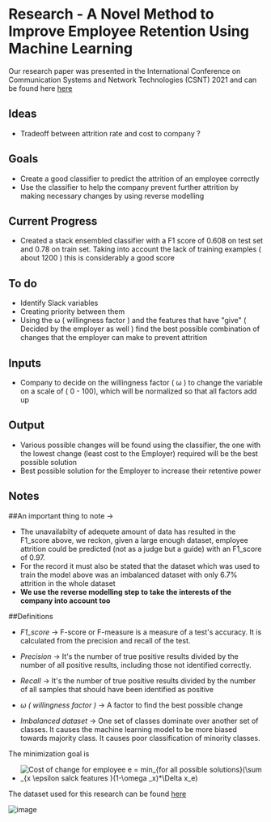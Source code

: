 # Research - A Novel Method to Improve Employee Retention Using Machine Learning

Our research paper was presented in the International Conference on Communication Systems and Network Technologies (CSNT) 2021 and can be found here [here](https://ieeexplore.ieee.org/document/9509601)

## Ideas
- Tradeoff between attrition rate and cost to company ?
## Goals
- Create a good classifier to predict the attrition of an employee correctly
- Use the classifier to help the company prevent further attrition by making necessary changes by using reverse modelling

## Current Progress
- Created a stack ensembled classifier with a F1 score of 0.608 on test set and 0.78 on train set. Taking into account the lack of training examples ( about 1200 ) this is considerably a good score

## To do
- Identify Slack variables
- Creating priority between them
- Using the ω ( willingness factor ) and the features that have "give" ( Decided by the employer as well ) find the best possible combination of changes that the employer can make to prevent attrition

## Inputs 
- Company to decide on the willingness factor ( ω ) to change the variable on a scale of ( 0 - 100), which will be normalized so that all factors add up 

## Output
- Various possible changes will be found using the classifier, the one with the lowest change (least cost to the Employer) required will be the best possible solution
- Best possible solution for the Employer to increase their retentive power

## Notes
##An important thing to note -> 
- The unavailabilty of adequete amount of data has resulted in the F1_score above, we reckon, given a large enough dataset, employee attrition could be predicted (not as a judge but a guide) with an F1_score of 0.97.
- For the record it must also be stated that the dataset which was used to train the model above was an imbalanced dataset with only 6.7% attrition in the whole dataset
- **We use the reverse modelling step to take the interests of the company into account too**

##Definitions
- _F1_score_ -> F-score or F-measure is a measure of a test's accuracy. It is calculated from the precision and recall of the test.
- _Precision_ -> It's the number of true positive results divided by the number of all positive results, including those not identified correctly.
- _Recall_ -> It's the number of true positive results divided by the number of all samples that should have been identified as positive




- _ω ( willingness factor )_ -> A factor to find the best possible change
- _Imbalanced dataset_ -> One set of classes dominate over another set of classes. It causes the machine learning model to be more biased towards majority class. It causes poor classification of minority classes.

The minimization goal is 
- <img src="https://latex.codecogs.com/gif.latex?Cost&space;of&space;change&space;for&space;employee&space;e&space;=&space;min_{for&space;all&space;possible&space;solutions}(\sum&space;_{x&space;\epsilon&space;salck&space;features&space;}(1-\omega&space;_x)*\Delta&space;x_e)" title="Cost of change for employee e = min_{for all possible solutions}(\sum _{x \epsilon salck features }(1-\omega _x)*\Delta x_e)" />

The dataset used for this research can be found [here](https://www.kaggle.com/pavansubhasht/ibm-hr-analytics-attrition-dataset)

![image](https://user-images.githubusercontent.com/47801727/111938656-7aaeeb00-8af0-11eb-8928-4b17a48775fe.png)
